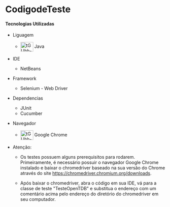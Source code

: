 # CodigodeTeste

#### Tecnologias Utilizadas
                

+ Liguagem
    + <img align="center" alt="tGUhh-JAVA" height="30" width="40" src="https://cdn.jsdelivr.net/gh/devicons/devicon/icons/java/java-original.svg"/> Java
    
+ IDE
    + NetBeans  

+ Framework 
    + Selenium - Web Driver  
    
+ Dependencias    
    + JUnit
    + Cucumber

+ Navegador
    + <img align="center" alt="tGUhh-JAVA" height="30" width="40" src="https://cdn.jsdelivr.net/gh/devicons/devicon/icons/chrome/chrome-original.svg"/> Google Chrome  



+ Atenção:
  
    + Os testes possuem alguns prerequisitos para rodarem. Primeiramente, é necessário possuir o navegador Google Chrome instalado e baixar o chromedriver baseado na sua versão do Chrome através do site https://chromedriver.chromium.org/downloads.
     
    + Após baixar o chromedriver, abra o código em sua IDE, vá para a classe de teste "TesteOpenTDB" e substitua o endereço com um comentário acima pelo endereço do diretório do chromedriver em seu computador.
